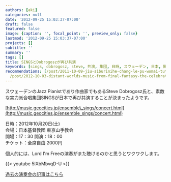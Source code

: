 ```yaml
---
authors: [aki]
categories: null
date: '2012-09-25 15:03:37-07:00'
draft: false
featured: false
image: {caption: '', focal_point: '', preview_only: false}
lastmod: '2012-09-25 15:03:37-07:00'
projects: []
subtitle: ''
summary: ''
tags: []
title: SINGSとDobrogoszが再び共演
keywords: [sings, dobrogosz, steve, 共演, 集団, 日時, スウェーデン, 日本, 開演, 開場]
recommendations: [/post/2011-10-09-jiu-siburinihe-chang-le-pu-womai-tuta/, /post/2008-10-28-sings-2008-with-steve-dobrogosz/,
  /post/2012-10-03-distant-worlds-music-from-final-fantasy-the-celebrationnotiketutoying-mu-kai-shi/]
---
```


スウェーデンのJazz Pianistであり作曲家でもあるSteve Dobrogosz氏と、素敵な実力派合唱集団SINGSが日本で再び共演することが決まったようです。

[http://music.geocities.jp/ensemble\_sings/concert.html](http://music.geocities.jp/ensemble_sings/concert.html)

日時：2012年10月20日(土)  
会場：日本基督教団 東京山手教会  
開場：17：30 開演：18：00  
チケット：全席自由 2000円

個人的には、Lord I'm Freeの演奏がまた聴けるのかと思うとワクワクします。

{{< youtube 5lXbMbvqD-U >}}

[過去の演奏会の記事はこちら](https://chezo.uno/post/2008-10-28-sings-2008-with-steve-dobrogosz "SINGS 2008 with Steve Dobrogosz")